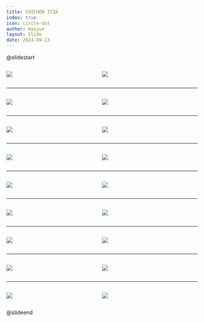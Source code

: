 ```yaml
---
title: CHICHEN ITZA
index: true
icon: circle-dot
author: Haiyue
layout: Slide
date: 2024-09-23
---
```

 
@slidestart

<div style="display:flex">
<div style="flex:1">

![](/reading/english/Level-L/CHICHEN%20ITZA/001.webp)
</div>
<div style="flex:1">

![](/reading/english/Level-L/CHICHEN%20ITZA/002.webp)
</div>
</div>

---

<div style="display:flex">
<div style="flex:1">

![](/reading/english/Level-L/CHICHEN%20ITZA/003.webp)
</div>
<div style="flex:1">

![](/reading/english/Level-L/CHICHEN%20ITZA/004.webp)
</div>
</div>

---

<div style="display:flex">
<div style="flex:1">

![](/reading/english/Level-L/CHICHEN%20ITZA/005.webp)
</div>
<div style="flex:1">

![](/reading/english/Level-L/CHICHEN%20ITZA/006.webp)
</div>
</div>

---

<div style="display:flex">
<div style="flex:1">

![](/reading/english/Level-L/CHICHEN%20ITZA/007.webp)
</div>
<div style="flex:1">

![](/reading/english/Level-L/CHICHEN%20ITZA/008.webp)
</div>
</div>

---

<div style="display:flex">
<div style="flex:1">

![](/reading/english/Level-L/CHICHEN%20ITZA/009.webp)
</div>
<div style="flex:1">

![](/reading/english/Level-L/CHICHEN%20ITZA/010.webp)
</div>
</div>

---

<div style="display:flex">
<div style="flex:1">

![](/reading/english/Level-L/CHICHEN%20ITZA/011.webp)
</div>
<div style="flex:1">

![](/reading/english/Level-L/CHICHEN%20ITZA/012.webp)
</div>
</div>

---

<div style="display:flex">
<div style="flex:1">

![](/reading/english/Level-L/CHICHEN%20ITZA/013.webp)
</div>
<div style="flex:1">

![](/reading/english/Level-L/CHICHEN%20ITZA/014.webp)
</div>
</div>

---

<div style="display:flex">
<div style="flex:1">

![](/reading/english/Level-L/CHICHEN%20ITZA/015.webp)
</div>
<div style="flex:1">

![](/reading/english/Level-L/CHICHEN%20ITZA/016.webp)
</div>
</div>

---

<div style="display:flex">
<div style="flex:1">

![](/reading/english/Level-L/CHICHEN%20ITZA/017.webp)
</div>
<div style="flex:1">

![](/reading/english/Level-L/CHICHEN%20ITZA/018.webp)
</div>
</div>

@slideend